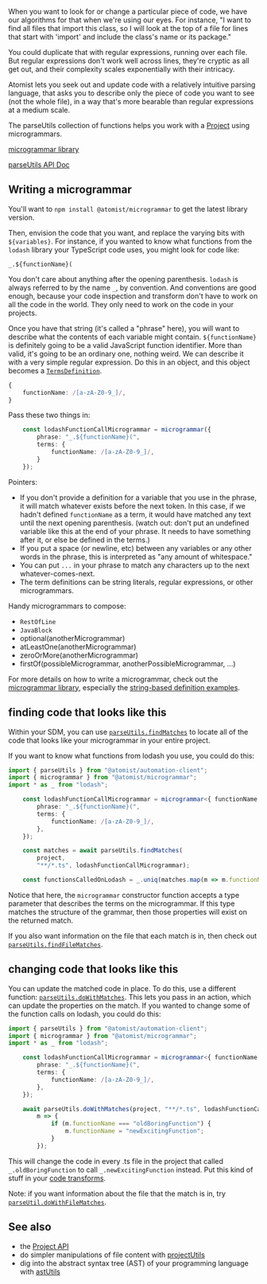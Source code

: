 When you want to look for or change a particular piece of code, 
we have our algorithms for that when we're using our eyes.
For instance, "I want to find all files that import this class, so 
I will look at the top of a file for lines that start with 'import' and
include the class's name or its package."

You could duplicate that with regular expressions, running over each file.
But regular expressions don't work well across lines, they're cryptic as all get out,
and their complexity scales exponentially with their intricacy.

Atomist lets you seek out and update code with a relatively intuitive parsing
language, that asks you to describe only the piece of code you want to see (not 
the whole file), in a way that's more bearable than regular expressions at a medium scale.

The parseUtils collection of functions helps you work with a [Project](project.md) using microgrammars.

[microgrammar library](https://github.com/atomist/microgrammar)

[parseUtils API Doc](https://atomist.github.io/automation-client/modules/_lib_project_util_parseutils_.html)

## Writing a microgrammar

You'll want to `npm install @atomist/microgrammar` to get the latest library version.

Then, envision the code that you want, and replace the varying bits with `${variables}`.
For instance, if you wanted to know what functions from the `lodash` library your
TypeScript code uses, you might look for code like:

`_.${functionName}(`

You don't care about anything after the opening parenthesis. `lodash` is always referred to by the name `_`, by convention. And conventions are good enough, because your code inspection and transform don't have to work on all the code in the world. They only need to work on the code in your projects.

Once you have that string (it's called a "phrase" here), you will want to describe what
the contents of each variable might contain. `${functionName}` is definitely going to be a valid JavaScript function identifier. More than valid, it's going to be an ordinary one, nothing weird. We can describe it with a very simple regular expression. Do this in an object, and this object becomes a [`TermsDefinition`][apidoc-termsdefinition].

```typescript
{
    functionName: /[a-zA-Z0-9_]/,
}
```

Pass these two things in:

```typescript
    const lodashFunctionCallMicrogrammar = microgrammar({
        phrase: "_.${functionName}(",
        terms: {
            functionName: /[a-zA-Z0-9_]/,
        }
    });
```

Pointers:

   * If you don't provide a definition for a variable that you use in the phrase, it will match whatever exists before the next token. In this case, if we hadn't defined `functionName` as a term, it would have matched any text until the next opening parenthesis. (watch out: don't put an undefined variable like this at the end of your phrase. It needs to have something after it, or else be defined in the terms.)
   * If you put a space (or newline, etc) between any variables or any other words in the phrase, this is interpreted as "any amount of whitespace."
   * You can put `...` in your phrase to match any characters up to the next whatever-comes-next.
   * The term definitions can be string literals, regular expressions, or other microgrammars.

Handy microgrammars to compose:

   * `RestOfLine`
   * `JavaBlock`
   * optional(anotherMicrogrammar)
   * atLeastOne(anotherMicrogrammar)
   * zeroOrMore(anotherMicrogrammar)
   * firstOf(possibleMicrogrammar, anotherPossibleMicrogrammar, ...)

For more details on how to write a microgrammar, check out the [microgrammar library](https://github.com/atomist/microgrammar), especially the [string-based definition examples](https://github.com/atomist/microgrammar/blob/master/docs/stringDefs.md).

## finding code that looks like this

Within your SDM, you can use [`parseUtils.findMatches`][apidoc-findmatches] to locate all of the
code that looks like your microgrammar in your entire project.

If you want to know what functions from lodash you use, you could do this:

```typescript
import { parseUtils } from "@atomist/automation-client";
import { microgrammar } from "@atomist/microgrammar";
import * as _ from "lodash";

    const lodashFunctionCallMicrogrammar = microgrammar<{ functionName: string }>({
        phrase: "_.${functionName}(",
        terms: {
            functionName: /[a-zA-Z0-9_]/,
        },
    });

    const matches = await parseUtils.findMatches(
        project,
        "**/*.ts", lodashFunctionCallMicrogrammar);

    const functionsCalledOnLodash = _.uniq(matches.map(m => m.functionName));
```

Notice that here, the `microgrammar` constructor function accepts a type parameter
that describes the terms on the microgrammar. If this type matches the structure of
the grammar, then those properties will exist on the returned match.

If you also want information on the file that each match is in, then check out 
[`parseUtils.findFileMatches`][apidoc-findfilematches].

[apidoc-findfilematches]: https://atomist.github.io/automation-client/modules/_lib_project_util_parseutils_.html#findfilematches (API Doc for findFileMatches)
[apidoc-findmatches]: https://atomist.github.io/automation-client/modules/_lib_project_util_parseutils_.html#findmatches (API Doc for findMatches)
[apidoc-termsdefinition]: https://atomist.github.io/microgrammar/modules/_lib_grammar_.html#termsdefinition (API Doc for TermsDefinition)

## changing code that looks like this

You can update the matched code in place. To do this, use a different function:
[`parseUtils.doWithMatches`][apidoc-dowithmatches]. This lets you pass in an action,
which can update the properties on the match. If you wanted to change some of the function calls on lodash, you could do this:

```typescript
import { parseUtils } from "@atomist/automation-client";
import { microgrammar } from "@atomist/microgrammar";
import * as _ from "lodash";

    const lodashFunctionCallMicrogrammar = microgrammar<{ functionName: string }>({
        phrase: "_.${functionName}(",
        terms: {
            functionName: /[a-zA-Z0-9_]/,
        },
    });

    await parseUtils.doWithMatches(project, "**/*.ts", lodashFunctionCallMicrogrammar,
        m => {
            if (m.functionName === "oldBoringFunction") {
                m.functionName = "newExcitingFunction";
            }
        });
```

This will change the code in every .ts file in the project that called `_.oldBoringFunction` to call `_.newExcitingFunction` instead. Put this kind of stuff in
your [code transforms](transform.md).

Note: if you want information about the file that the match is in, try [`parseUtil.doWithFileMatches`][apidoc-dowithfilematches].

[apidoc-dowithfilematches]: https://atomist.github.io/automation-client/modules/_lib_project_util_parseutils_.html#dowithfilematches (API Doc for doWithFileMatches)
[apidoc-dowithmatches]: https://atomist.github.io/automation-client/modules/_lib_project_util_parseutils_.html#dowithmatches (API doc for doWithMatches)

## See also

* the [Project API](project.md)
* do simpler manipulations of file content with [projectUtils](projectutils.md)
* dig into the abstract syntax tree (AST) of your programming language with [astUtils](astutils.md)


